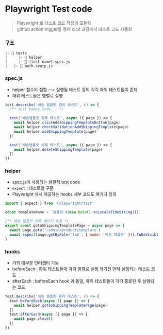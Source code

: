 # Playwright Test code
> Playwright 로 테스트 코드 작성과 모듈화  
> github action trigger를 통해 cicd 과정에서 테스트 코드 자동화

### 구조

```Text
|- 📁 tests
|     |- 📁 helper
|     |- 📄 [test-name].spec.js
|   |- 📄 auth.seutp.js
```

### spec.js

- helper 함수의 집합 --> 실행될 테스트 정의 각각 하위 테스트들이 존재
- 하위 테스트들은 병렬로 실행

```javascript
test.describe('배송 템플릿 관리 테스트', () => {
  /** test hooks code... */

  test('배송템플릿 등록 테스트', async ({ page }) => {
    await helper.clickAddShippingTemplateButton(page)
    await helper.checkValidationAddShippingTemplate(page)
    await helper.addShippingTemplate(page)
  })

  test('배송템플릿 삭제 테스트', async ({ page }) => {
    await helper.deleteShippingTemplate(page)
  })
})
```

### helper

- spec.js에 사용되는 실질적 test code
- `expect` : 테스트할 구문
- Playwright 에서 제공하는 hooks 세부 코드도 여기다 정의

```javascript
import { expect } from '@playwright/test'

const templateName = `템플릿-${new Date().toLocaleTimeString()}`

/** 배송 템플릿 목록 페이지 이동 */
export const gotoShippingTemplatePage = async page => {
  await page.goto('/admin/product/template')
  await expect(page.getByRole('tab', { name: '배송 템플릿' })).toBeVisible()
}
```

### hooks

- 거의 대부분 인터셉터 기능
- beforeEach : 하위 테스트들이 각각 병렬로 실행 되기전 먼저 실행되는 테스트 코드
- afterEach : beforeEach hook 과 동일, 하위 테스트들이 각각 종료된 후 실행되는 코드

```javascript
test.describe('배송 템플릿 관리 테스트', () => {
  test.beforeEach(async ({ page }) => {
    await helper.gotoShippingTemplatePage(page)
  })
  test.afterEach(async ({ page }) => {
    await page.close()
  })
})
```
